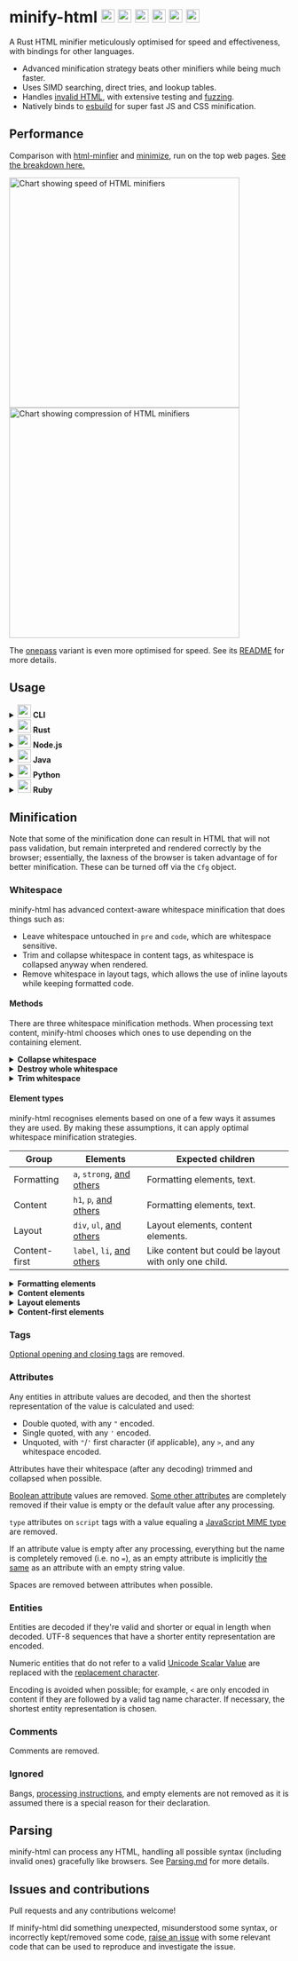 <h1>
minify-html
<img width="24" src="https://wilsonl.in/minify-html/icon/cli.png">
<img width="24" src="https://wilsonl.in/minify-html/icon/java.png">
<img width="24" src="https://wilsonl.in/minify-html/icon/nodejs.png">
<img width="24" src="https://wilsonl.in/minify-html/icon/python.png">
<img width="24" src="https://wilsonl.in/minify-html/icon/ruby.png">
<img width="24" src="https://wilsonl.in/minify-html/icon/rust.png">
</h1>

A Rust HTML minifier meticulously optimised for speed and effectiveness, with bindings for other languages.

- Advanced minification strategy beats other minifiers while being much faster.
- Uses SIMD searching, direct tries, and lookup tables.
- Handles [invalid HTML](./notes/Parsing.md), with extensive testing and [fuzzing](./fuzz).
- Natively binds to [esbuild](https://github.com/wilsonzlin/esbuild-rs) for super fast JS and CSS minification.

## Performance

Comparison with [html-minfier](https://github.com/kangax/html-minifier) and [minimize](https://github.com/Swaagie/minimize), run on the top web pages. [See the breakdown here.](./bench)

<img width="415" alt="Chart showing speed of HTML minifiers" src="https://wilsonl.in/minify-html/bench/0.6.6/core/average-speeds.png"><img width="415" alt="Chart showing compression of HTML minifiers" src="https://wilsonl.in/minify-html/bench/0.6.6/core/average-sizes.png">

The [onepass](https://github.com/wilsonzlin/minify-html/tree/master/rust/onepass) variant is even more optimised for speed. See its [README](https://github.com/wilsonzlin/minify-html/tree/master/rust/onepass) for more details.

## Usage

<details>
<summary><img width="24" src="https://wilsonl.in/minify-html/icon/cli.png"> <strong>CLI</strong></summary>

Precompiled binaries are available for Linux, macOS, and Windows.

### Get

[Linux x86-64](https://wilsonl.in/minify-html/bin/0.6.6-linux-x86_64) |
[Linux ARM](https://wilsonl.in/minify-html/bin/0.6.6-linux-arm64) |
[macOS](https://wilsonl.in/minify-html/bin/0.6.6-macos-x86_64) |
[Windows](https://wilsonl.in/minify-html/bin/0.6.6-windows-x86_64.exe)

### Use

Use the `--help` argument for more details.

```bash
minify-html --output /path/to/output.min.html --keep-closing-tags --minify-css /path/to/src.html
```

</details>

<details>
<summary><img width="24" src="https://wilsonl.in/minify-html/icon/rust.png"> <strong>Rust</strong></summary>

### Get

```toml
[dependencies]
minify-html = { version = "0.6.6", features = ["js-esbuild"] }
```

Building with the `js-esbuild` feature requires the Go compiler to be installed as well, to build the [JS and CSS minifier](https://github.com/wilsonzlin/esbuild-rs).

If the `js-esbuild` feature is not enabled, `cfg.minify_js` and `cfg.minify_css` will have no effect.

### Use

Check out the [docs](https://docs.rs/minify-html) for API and usage examples.

</details>

<details>
<summary><img width="24" src="https://wilsonl.in/minify-html/icon/nodejs.png"> <strong>Node.js</strong></summary>

- Package: [@minify-html/js](https://www.npmjs.com/package/@minify-html/js)
- Binding: [N-API](https://nodejs.org/api/n-api.html)
- Platforms: Linux (ARM64 and x86-64), macOS (x86-64), Windows (x86-64); Node.js 8.6.0 and higher

### Get

Using npm:

```bash
npm i @minify-html/js
```

Using Yarn:

```bash
yarn add @minify-html/js
```

### Use

```js
const minifyHtml = require("@minify-html/js");

// Refer to TypeScript definitions for details.
const cfg = minifyHtml.createConfiguration({ keep_closing_tags: true, remove_bangs: false });
const minified = minifyHtml.minify("<p>  Hello, world!  </p>", cfg);
```

minify-html is also available for TypeScript:

```ts
import * as minifyHtml from "@minify-html/js";
import * as fs from "fs";

const cfg = minifyHtml.createConfiguration({ keep_spaces_between_attributes: true, keep_comments: true });
const minified = minifyHtml.minify("<p>  Hello, world!  </p>", cfg);
```

</details>

<details>
<summary><img width="24" src="https://wilsonl.in/minify-html/icon/java.png"> <strong>Java</strong></summary>

- Package: [in.wilsonl.minifyhtml](https://search.maven.org/artifact/in.wilsonl.minifyhtml/minify-html)
- Binding: [JNI](https://github.com/jni-rs/jni-rs)
- Platforms: Linux, macOS, Windows; Java 7 and higher

### Get

Add as a Maven dependency:

```xml
<dependency>
  <groupId>in.wilsonl.minifyhtml</groupId>
  <artifactId>minify-html</artifactId>
  <version>0.6.6</version>
</dependency>
```

### Use

```java
import in.wilsonl.minifyhtml.Configuration;
import in.wilsonl.minifyhtml.MinifyHtml;
import in.wilsonl.minifyhtml.SyntaxException;

Configuration cfg = new Configuration.Builder()
    .setKeepHtmlAndHeadOpeningTags(true)
    .setMinifyCss(true)
    .build();

String minified = MinifyHtml.minify("<p>  Hello, world!  </p>", cfg);
```

</details>

<details>
<summary><img width="24" src="https://wilsonl.in/minify-html/icon/python.png"> <strong>Python</strong></summary>

- Package: [minify-html](https://pypi.org/project/minify-html)
- Binding: [PyO3](https://github.com/PyO3/pyo3)
- Platforms: Linux, macOS, Windows; Python 3.7 and higher

### Get

Add the PyPI project as a dependency and install it using `pip` or `pipenv`.

### Use

```python
import minify_html

minified = minify_html.minify("<p>  Hello, world!  </p>", minify_js=True, remove_processing_instructions=True)
```

</details>

<details>
<summary><img width="24" src="https://wilsonl.in/minify-html/icon/ruby.png"> <strong>Ruby</strong></summary>

- Package: [minify_html](https://rubygems.org/gems/minify_html)
- Binding: [Rutie](https://github.com/danielpclark/rutie)
- Platforms: Linux, macOS; Ruby 2.5 and higher

### Get

Add the library as a dependency to `Gemfile` or `*.gemspec`.

### Use

```ruby
require 'minify_html'

print MinifyHtml.minify("<p>  Hello, world!  </p>", { :keep_spaces_between_attributes => true, :minify_js => true })
```

</details>

## Minification

Note that some of the minification done can result in HTML that will not pass validation, but remain interpreted and rendered correctly by the browser; essentially, the laxness of the browser is taken advantage of for better minification. These can be turned off via the `Cfg` object.

### Whitespace

minify-html has advanced context-aware whitespace minification that does things such as:

- Leave whitespace untouched in `pre` and `code`, which are whitespace sensitive.
- Trim and collapse whitespace in content tags, as whitespace is collapsed anyway when rendered.
- Remove whitespace in layout tags, which allows the use of inline layouts while keeping formatted code.

#### Methods

There are three whitespace minification methods. When processing text content, minify-html chooses which ones to use depending on the containing element.

<details>
<summary><strong>Collapse whitespace</strong></summary>

> **Applies to:** any element except [whitespace sensitive](./src/spec/tag/whitespace.rs) elements.

Reduce a sequence of whitespace characters in text nodes to a single space (U+0020).

<table><thead><tr><th>Before<th>After<tbody><tr><td>

```html
<p>↵
··The·quick·brown·fox↵
··jumps·over·the·lazy↵
··dog.↵
</p>
```

<td>

```html
<p>·The·quick·brown·fox·jumps·over·the·lazy·dog.·</p>
```

</table>
</details>

<details>
<summary><strong>Destroy whole whitespace</strong></summary>

> **Applies to:** any element except [whitespace sensitive](./src/spec/tag/whitespace.rs), [content](src/spec/tag/whitespace.rs), [content-first](./src/spec/tag/whitespace.rs), and [formatting](./src/spec/tag/whitespace.rs) elements.

Remove any text nodes between tags that only consist of whitespace characters.

<table><thead><tr><th>Before<th>After<tbody><tr><td>

```html
<ul>↵
··<li>A</li>↵
··<li>B</li>↵
··<li>C</li>↵
</ul>
```

<td>

```html
<ul>↵
··<li>A</li><li>B</li><li>C</li>↵
</ul>
```

</table>
</details>

<details>
<summary><strong>Trim whitespace</strong></summary>

> **Applies to:** any element except [whitespace sensitive](./src/spec/tag/whitespace.rs) and [formatting](./src/spec/tag/whitespace.rs) elements.

Remove any leading/trailing whitespace from any leading/trailing text nodes of a tag.

<table><thead><tr><th>Before<th>After<tbody><tr><td>

```html
<p>↵
··Hey,·I·<em>just</em>·found↵
··out·about·this·<strong>cool</strong>·website!↵
··<sup>[1]</sup>↵
</p>
```

<td>

```html
<p>Hey,·I·<em>just</em>·found↵
··out·about·this·<strong>cool</strong>·website!↵
··<sup>[1]</sup></p>
```

</table>
</details>

#### Element types

minify-html recognises elements based on one of a few ways it assumes they are used. By making these assumptions, it can apply optimal whitespace minification strategies.

|Group|Elements|Expected children|
|---|---|---|
|Formatting|`a`, `strong`, [and others](./src/spec/tag/whitespace.rs)|Formatting elements, text.|
|Content|`h1`, `p`, [and others](src/spec/tag/whitespace.rs)|Formatting elements, text.|
|Layout|`div`, `ul`, [and others](./src/spec/tag/whitespace.rs)|Layout elements, content elements.|
|Content-first|`label`, `li`, [and others](./src/spec/tag/whitespace.rs)|Like content but could be layout with only one child.|

<details>
<summary><strong>Formatting elements</strong></summary>

> Whitespace is collapsed.

Formatting elements are usually inline elements that wrap around part of some text in a content element, so its whitespace isn't trimmed as they're probably part of the content.

</details>

<details>
<summary><strong>Content elements</strong></summary>

> Whitespace is trimmed and collapsed.

Content elements usually represent a contiguous and complete unit of content such as a paragraph. As such, whitespace is significant but sequences of them are most likely due to formatting.

###### Before

```html
<p>↵
··Hey,·I·<em>just</em>·found↵
··out·about·this·<strong>cool</strong>·website!↵
··<sup>[1]</sup>↵
</p>
```

###### After

```html
<p>Hey,·I·<em>just</em>·found·out·about·this·<strong>cool</strong>·website!·<sup>[1]</sup></p>
```

</details>

<details>
<summary><strong>Layout elements</strong></summary>

> Whitespace is trimmed and collapsed. Whole whitespace is removed.

These elements should only contain other elements and no text. This makes it possible to remove whole whitespace, which is useful when using `display: inline-block` so that whitespace between elements (e.g. indentation) does not alter layout and styling.

###### Before

```html
<ul>↵
··<li>A</li>↵
··<li>B</li>↵
··<li>C</li>↵
</ul>
```

###### After

```html
<ul><li>A</li><li>B</li><li>C</li></ul>
```

</details>

<details>
<summary><strong>Content-first elements</strong></summary>

> Whitespace is trimmed and collapsed.

These elements are usually like content elements but are occasionally used like a layout element with one child. Whole whitespace is not removed as it might contain content, but this is OK for using as layout as there is only one child and whitespace is trimmed.

###### Before

```html
<li>↵
··<article>↵
····<section></section>↵
····<section></section>↵
··</article>↵
</li>
```

###### After

```html
<li><article><section></section><section></section></article></li>
```

</details>

### Tags

[Optional opening and closing tags](https://html.spec.whatwg.org/multipage/syntax.html#syntax-tag-omission) are removed.

### Attributes

Any entities in attribute values are decoded, and then the shortest representation of the value is calculated and used:

- Double quoted, with any `"` encoded.
- Single quoted, with any `'` encoded.
- Unquoted, with `"`/`'` first character (if applicable), any `>`, and any whitespace encoded.

Attributes have their whitespace (after any decoding) trimmed and collapsed when possible.

[Boolean attribute](https://github.com/wilsonzlin/html-data) values are removed.
[Some other attributes](https://github.com/wilsonzlin/html-data) are completely removed if their value is empty or the default value after any processing.

`type` attributes on `script` tags with a value equaling a [JavaScript MIME type](https://mimesniff.spec.whatwg.org/#javascript-mime-type) are removed.

If an attribute value is empty after any processing, everything but the name is completely removed (i.e. no `=`), as an empty attribute is implicitly [the same](https://html.spec.whatwg.org/multipage/syntax.html#attributes-2) as an attribute with an empty string value.

Spaces are removed between attributes when possible.

### Entities

Entities are decoded if they're valid and shorter or equal in length when decoded. UTF-8 sequences that have a shorter entity representation are encoded.

Numeric entities that do not refer to a valid [Unicode Scalar Value](https://www.unicode.org/glossary/#unicode_scalar_value) are replaced with the [replacement character](https://en.wikipedia.org/wiki/Specials_(Unicode_block)#Replacement_character).

Encoding is avoided when possible; for example, `<` are only encoded in content if they are followed by a valid tag name character.
If necessary, the shortest entity representation is chosen.

### Comments

Comments are removed.

### Ignored

Bangs, [processing instructions](https://en.wikipedia.org/wiki/Processing_Instruction), and empty elements are not removed as it is assumed there is a special reason for their declaration.

## Parsing

minify-html can process any HTML, handling all possible syntax (including invalid ones) gracefully like browsers. See [Parsing.md](./notes/Parsing.md) for more details.  

## Issues and contributions

Pull requests and any contributions welcome!

If minify-html did something unexpected, misunderstood some syntax, or incorrectly kept/removed some code, [raise an issue](https://github.com/wilsonzlin/minify-html/issues) with some relevant code that can be used to reproduce and investigate the issue.
